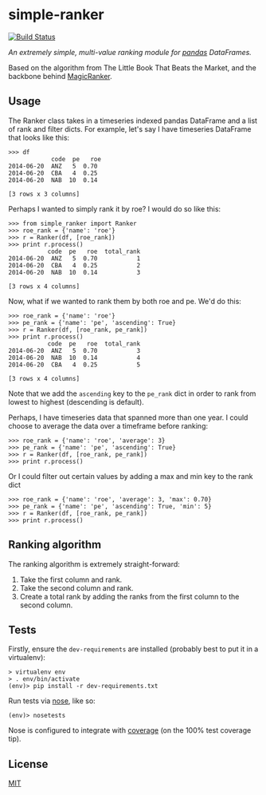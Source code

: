 # simple-ranker

[![Build Status](https://travis-ci.org/lextoumbourou/simple-ranker.svg?branch=master)](https://travis-ci.org/lextoumbourou/simple-ranker)

*An extremely simple, multi-value ranking module for [pandas](http://pandas.pydata.org) DataFrames.*


Based on the algorithm from The Little Book That Beats the Market, and the backbone behind [MagicRanker](http://www.magicranker.com).



## Usage

The Ranker class takes in a timeseries indexed pandas DataFrame and a list of rank and filter dicts. For example, let's say I have timeseries DataFrame that looks like this:

```
>>> df
            code  pe   roe
2014-06-20  ANZ   5  0.70
2014-06-20  CBA   4  0.25
2014-06-20  NAB  10  0.14

[3 rows x 3 columns]
```

Perhaps I wanted to simply rank it by roe? I would do so like this:

```
>>> from simple_ranker import Ranker
>>> roe_rank = {'name': 'roe'}
>>> r = Ranker(df, [roe_rank])
>>> print r.process()
           code  pe   roe  total_rank
2014-06-20  ANZ   5  0.70           1
2014-06-20  CBA   4  0.25           2
2014-06-20  NAB  10  0.14           3

[3 rows x 4 columns]
```

Now, what if we wanted to rank them by both roe and pe. We'd do this:

```
>>> roe_rank = {'name': 'roe'}
>>> pe_rank = {'name': 'pe', 'ascending': True}
>>> r = Ranker(df, [roe_rank, pe_rank])
>>> print r.process()
           code  pe   roe  total_rank
2014-06-20  ANZ   5  0.70           3
2014-06-20  NAB  10  0.14           4
2014-06-20  CBA   4  0.25           5

[3 rows x 4 columns]
```

Note that we add the ```ascending``` key to the ```pe_rank``` dict in order to rank from lowest to highest (descending is default).

Perhaps, I have timeseries data that spanned more than one year. I could choose to average the data over a timeframe before ranking:

```
>>> roe_rank = {'name': 'roe', 'average': 3}
>>> pe_rank = {'name': 'pe', 'ascending': True}
>>> r = Ranker(df, [roe_rank, pe_rank])
>>> print r.process()
```

Or I could filter out certain values by adding a max and min key to the rank dict

```
>>> roe_rank = {'name': 'roe', 'average': 3, 'max': 0.70}
>>> pe_rank = {'name': 'pe', 'ascending': True, 'min': 5}
>>> r = Ranker(df, [roe_rank, pe_rank])
>>> print r.process()
```

## Ranking algorithm

The ranking algorithm is extremely straight-forward:

1. Take the first column and rank.
2. Take the second column and rank.
3. Create a total rank by adding the ranks from the first column to the second column.

## Tests

Firstly, ensure the ```dev-requirements``` are installed (probably best to put it in a virtualenv):

```
> virtualenv env
> . env/bin/activate
(env)> pip install -r dev-requirements.txt
```

Run tests via [nose](https://pypi.python.org/pypi/nose), like so:

```
(env)> nosetests
```

Nose is configured to integrate with [coverage](https://pypi.python.org/pypi/coverage) (on the 100% test coverage tip).

## License

[MIT](./LICENSE)
